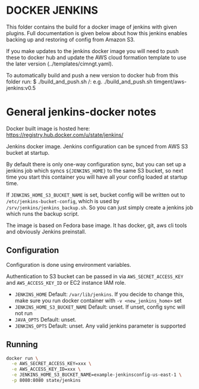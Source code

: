 # DOCKER JENKINS
This folder contains the build for a docker image of jenkins with given plugins. Full documentation is given below about how this jenkins enables backing up and restoring of config from Amazon S3.

If you make updates to the jenkins docker image you will need to push these to docker hub and update the AWS cloud formation template to use the later version (../templates/cimngt.yaml).

To automatically build and push a new version to docker hub from this folder run:
$ ./build_and_push.sh <username>/<reponame>:<tag>
e.g.
./build_and_push.sh timgent/aws-jenkins:v0.5

# General jenkins-docker notes

Docker built image is hosted here: https://registry.hub.docker.com/u/state/jenkins/

Jenkins docker image. Jenkins configuration can be synced from AWS S3 bucket at
startup.

By default there is only one-way configuration sync, but you can set up a jenkins
job which syncs `${JENKINS_HOME}` to the same S3 bucket, so next time you start
this container you will have all your config loaded at startup time.

If `JENKINS_HOME_S3_BUCKET_NAME` is set, bucket config will be written out to
`/etc/jenkins-bucket-config`, which is used by
`/srv/jenkins/jenkins_backup.sh`. So you can just simply create a jenkins job
which runs the backup script.

The image is based on Fedora base image. It has docker, git, aws cli tools and
obviously Jenkins preinstall.

## Configuration

Configuration is done using environment variables.

Authentication to S3 bucket can be passed in via `AWS_SECRET_ACCESS_KEY` and
`AWS_ACCESS_KEY_ID` or EC2 instance IAM role.

- `JENKINS_HOME` Default: `/var/lib/jenkins`. If you decide to change this,
  make sure you run docker container with `-v <new_jenkins_home>` set
- `JENKINS_HOME_S3_BUCKET_NAME` Default: unset. If unset, config sync will not run
- `JAVA_OPTS` Default: unset.
- `JENKINS_OPTS` Default: unset. Any valid jenkins parameter is supported

## Running

```bash
docker run \
  -e AWS_SECRET_ACCESS_KEY=xxx \
  -e AWS_ACCESS_KEY_ID=xxx \
  -e JENKINS_HOME_S3_BUCKET_NAME=example-jenkinsconfig-us-east-1 \
  -p 8080:8080 state/jenkins
```
